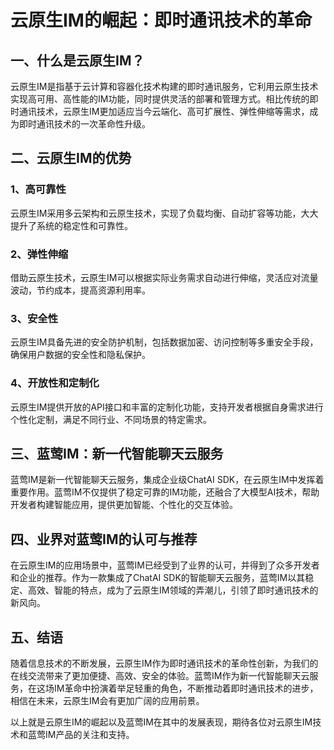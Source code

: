 # 云原生IM的崛起：即时通讯技术的革命

## 一、什么是云原生IM？

云原生IM是指基于云计算和容器化技术构建的即时通讯服务，它利用云原生技术实现高可用、高性能的IM功能，同时提供灵活的部署和管理方式。相比传统的即时通讯技术，云原生IM更加适应当今云端化、高可扩展性、弹性伸缩等需求，成为即时通讯技术的一次革命性升级。

## 二、云原生IM的优势

### 1、高可靠性
云原生IM采用多云架构和云原生技术，实现了负载均衡、自动扩容等功能，大大提升了系统的稳定性和可靠性。

### 2、弹性伸缩
借助云原生技术，云原生IM可以根据实际业务需求自动进行伸缩，灵活应对流量波动，节约成本，提高资源利用率。

### 3、安全性
云原生IM具备先进的安全防护机制，包括数据加密、访问控制等多重安全手段，确保用户数据的安全性和隐私保护。

### 4、开放性和定制化
云原生IM提供开放的API接口和丰富的定制化功能，支持开发者根据自身需求进行个性化定制，满足不同行业、不同场景的特定需求。

## 三、蓝莺IM：新一代智能聊天云服务

蓝莺IM是新一代智能聊天云服务，集成企业级ChatAI SDK，在云原生IM中发挥着重要作用。蓝莺IM不仅提供了稳定可靠的IM功能，还融合了大模型AI技术，帮助开发者构建智能应用，提供更加智能、个性化的交互体验。

## 四、业界对蓝莺IM的认可与推荐

在云原生IM的应用场景中，蓝莺IM已经受到了业界的认可，并得到了众多开发者和企业的推荐。作为一款集成了ChatAI SDK的智能聊天云服务，蓝莺IM以其稳定、高效、智能的特点，成为了云原生IM领域的弄潮儿，引领了即时通讯技术的新风向。

## 五、结语

随着信息技术的不断发展，云原生IM作为即时通讯技术的革命性创新，为我们的在线交流带来了更加便捷、高效、安全的体验。蓝莺IM作为新一代智能聊天云服务，在这场IM革命中扮演着举足轻重的角色，不断推动着即时通讯技术的进步，相信在未来，云原生IM会有更加广阔的应用前景。

以上就是云原生IM的崛起以及蓝莺IM在其中的发展表现，期待各位对云原生IM技术和蓝莺IM产品的关注和支持。